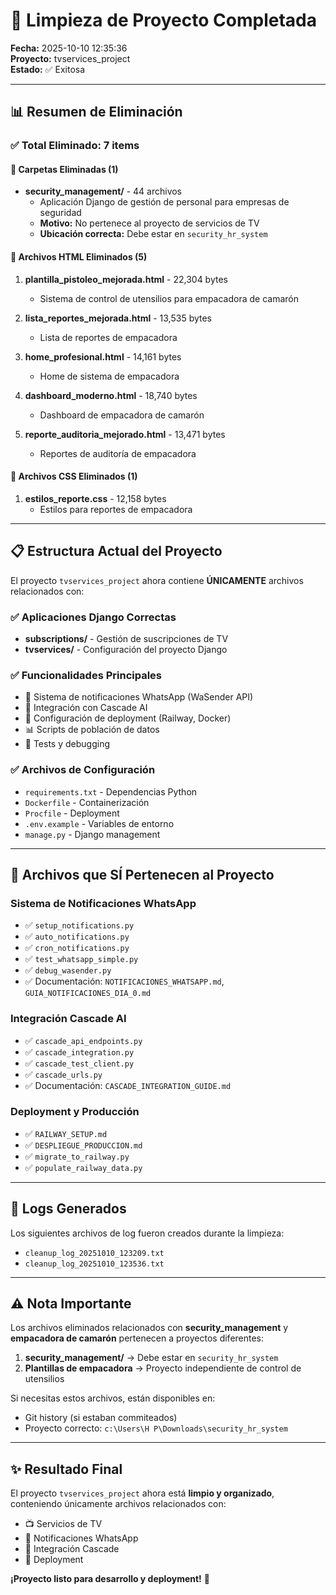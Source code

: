 # 🧹 Limpieza de Proyecto Completada

**Fecha:** 2025-10-10 12:35:36  
**Proyecto:** tvservices_project  
**Estado:** ✅ Exitosa

---

## 📊 Resumen de Eliminación

### ✅ Total Eliminado: 7 items

#### 📁 Carpetas Eliminadas (1)
- **security_management/** - 44 archivos
  - Aplicación Django de gestión de personal para empresas de seguridad
  - **Motivo:** No pertenece al proyecto de servicios de TV
  - **Ubicación correcta:** Debe estar en `security_hr_system`

#### 📄 Archivos HTML Eliminados (5)
1. **plantilla_pistoleo_mejorada.html** - 22,304 bytes
   - Sistema de control de utensilios para empacadora de camarón
   
2. **lista_reportes_mejorada.html** - 13,535 bytes
   - Lista de reportes de empacadora
   
3. **home_profesional.html** - 14,161 bytes
   - Home de sistema de empacadora
   
4. **dashboard_moderno.html** - 18,740 bytes
   - Dashboard de empacadora de camarón
   
5. **reporte_auditoria_mejorado.html** - 13,471 bytes
   - Reportes de auditoría de empacadora

#### 🎨 Archivos CSS Eliminados (1)
1. **estilos_reporte.css** - 12,158 bytes
   - Estilos para reportes de empacadora

---

## 📋 Estructura Actual del Proyecto

El proyecto `tvservices_project` ahora contiene **ÚNICAMENTE** archivos relacionados con:

### ✅ Aplicaciones Django Correctas
- **subscriptions/** - Gestión de suscripciones de TV
- **tvservices/** - Configuración del proyecto Django

### ✅ Funcionalidades Principales
- 📱 Sistema de notificaciones WhatsApp (WaSender API)
- 🔌 Integración con Cascade AI
- 🚀 Configuración de deployment (Railway, Docker)
- 📊 Scripts de población de datos
- 🧪 Tests y debugging

### ✅ Archivos de Configuración
- `requirements.txt` - Dependencias Python
- `Dockerfile` - Containerización
- `Procfile` - Deployment
- `.env.example` - Variables de entorno
- `manage.py` - Django management

---

## 🎯 Archivos que SÍ Pertenecen al Proyecto

### Sistema de Notificaciones WhatsApp
- ✅ `setup_notifications.py`
- ✅ `auto_notifications.py`
- ✅ `cron_notifications.py`
- ✅ `test_whatsapp_simple.py`
- ✅ `debug_wasender.py`
- ✅ Documentación: `NOTIFICACIONES_WHATSAPP.md`, `GUIA_NOTIFICACIONES_DIA_0.md`

### Integración Cascade AI
- ✅ `cascade_api_endpoints.py`
- ✅ `cascade_integration.py`
- ✅ `cascade_test_client.py`
- ✅ `cascade_urls.py`
- ✅ Documentación: `CASCADE_INTEGRATION_GUIDE.md`

### Deployment y Producción
- ✅ `RAILWAY_SETUP.md`
- ✅ `DESPLIEGUE_PRODUCCION.md`
- ✅ `migrate_to_railway.py`
- ✅ `populate_railway_data.py`

---

## 📝 Logs Generados

Los siguientes archivos de log fueron creados durante la limpieza:
- `cleanup_log_20251010_123209.txt`
- `cleanup_log_20251010_123536.txt`

---

## ⚠️ Nota Importante

Los archivos eliminados relacionados con **security_management** y **empacadora de camarón** pertenecen a proyectos diferentes:

1. **security_management/** → Debe estar en `security_hr_system`
2. **Plantillas de empacadora** → Proyecto independiente de control de utensilios

Si necesitas estos archivos, están disponibles en:
- Git history (si estaban commiteados)
- Proyecto correcto: `c:\Users\H P\Downloads\security_hr_system`

---

## ✨ Resultado Final

El proyecto `tvservices_project` ahora está **limpio y organizado**, conteniendo únicamente archivos relacionados con:
- 📺 Servicios de TV
- 📱 Notificaciones WhatsApp
- 🔌 Integración Cascade
- 🚀 Deployment

**¡Proyecto listo para desarrollo y deployment!** 🎉
